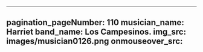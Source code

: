 ------
pagination_pageNumber: 110
musician_name: Harriet
band_name: Los Campesinos.
img_src: images/musician0126.png
onmouseover_src: 
------